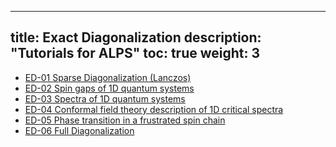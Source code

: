 
---
title: Exact Diagonalization
description: "Tutorials for ALPS"
toc: true
weight: 3
---

- [ED-01 Sparse Diagonalization (Lanczos)](ed01)
- [ED-02 Spin gaps of 1D quantum systems](ed02)
- [ED-03 Spectra of 1D quantum systems](ed03)
- [ED-04 Conformal field theory description of 1D critical spectra](ed04)
- [ED-05 Phase transition in a frustrated spin chain](ed05)
- [ED-06 Full Diagonalization](ed06) 








